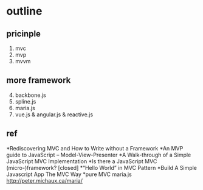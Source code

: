# outline 

## pricinple

1. mvc
2. mvp
3. mvvm

## more framework 

4. backbone.js
5. spline.js
6. maria.js
7. vue.js & angular.js & reactive.js

## ref

*Rediscovering MVC and How to Write without a Framework
*An MVP guide to JavaScript – Model-View-Presenter
*A Walk-through of a Simple JavaScript MVC Implementation
*Is there a JavaScript MVC (micro-)framework? [closed]
*“Hello World” in MVC Pattern
*Build A Simple Javascript App The MVC Way
*pure MVC maria.js http://peter.michaux.ca/maria/